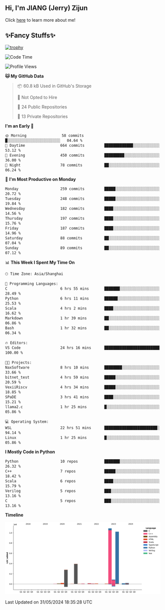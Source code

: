 ## Hi, I'm JIANG (Jerry) Zijun

Click [here](https://jzjerry.github.io/about/) to learn more about me!

## ✨Fancy Stuffs✨
[![trophy](https://github-profile-trophy.vercel.app/?username=jzjerry&theme=onedark)](https://github.com/ryo-ma/github-profile-trophy)
<!--START_SECTION:waka-->
![Code Time](http://img.shields.io/badge/Code%20Time-503%20hrs%2040%20mins-blue)

![Profile Views](http://img.shields.io/badge/Profile%20Views-0-blue)

**🐱 My GitHub Data** 

> 📦 60.8 kB Used in GitHub's Storage 
 > 
> 🚫 Not Opted to Hire
 > 
> 📜 24 Public Repositories 
 > 
> 🔑 13 Private Repositories 
 > 
**I'm an Early 🐤** 

```text
🌞 Morning                58 commits          █░░░░░░░░░░░░░░░░░░░░░░░░   04.64 % 
🌆 Daytime                664 commits         █████████████░░░░░░░░░░░░   53.12 % 
🌃 Evening                450 commits         █████████░░░░░░░░░░░░░░░░   36.00 % 
🌙 Night                  78 commits          ██░░░░░░░░░░░░░░░░░░░░░░░   06.24 % 
```
📅 **I'm Most Productive on Monday** 

```text
Monday                   259 commits         █████░░░░░░░░░░░░░░░░░░░░   20.72 % 
Tuesday                  248 commits         █████░░░░░░░░░░░░░░░░░░░░   19.84 % 
Wednesday                182 commits         ████░░░░░░░░░░░░░░░░░░░░░   14.56 % 
Thursday                 197 commits         ████░░░░░░░░░░░░░░░░░░░░░   15.76 % 
Friday                   187 commits         ████░░░░░░░░░░░░░░░░░░░░░   14.96 % 
Saturday                 88 commits          ██░░░░░░░░░░░░░░░░░░░░░░░   07.04 % 
Sunday                   89 commits          ██░░░░░░░░░░░░░░░░░░░░░░░   07.12 % 
```


📊 **This Week I Spent My Time On** 

```text
🕑︎ Time Zone: Asia/Shanghai

💬 Programming Languages: 
C                        6 hrs 55 mins       ███████░░░░░░░░░░░░░░░░░░   28.49 % 
Python                   6 hrs 11 mins       ██████░░░░░░░░░░░░░░░░░░░   25.53 % 
Scala                    4 hrs 2 mins        ████░░░░░░░░░░░░░░░░░░░░░   16.62 % 
Markdown                 1 hr 39 mins        ██░░░░░░░░░░░░░░░░░░░░░░░   06.86 % 
Bash                     1 hr 32 mins        ██░░░░░░░░░░░░░░░░░░░░░░░   06.34 % 

🔥 Editors: 
VS Code                  24 hrs 16 mins      █████████████████████████   100.00 % 

🐱‍💻 Projects: 
NaxSoftware              8 hrs 10 mins       ████████░░░░░░░░░░░░░░░░░   33.66 % 
bitnet_test              4 hrs 59 mins       █████░░░░░░░░░░░░░░░░░░░░   20.59 % 
VexiiRiscv               4 hrs 34 mins       █████░░░░░░░░░░░░░░░░░░░░   18.85 % 
SPaDE                    3 hrs 41 mins       ████░░░░░░░░░░░░░░░░░░░░░   15.21 % 
llama2.c                 1 hr 25 mins        █░░░░░░░░░░░░░░░░░░░░░░░░   05.86 % 

💻 Operating System: 
WSL                      22 hrs 51 mins      ████████████████████████░   94.14 % 
Linux                    1 hr 25 mins        █░░░░░░░░░░░░░░░░░░░░░░░░   05.86 % 
```

**I Mostly Code in Python** 

```text
Python                   10 repos            ███████░░░░░░░░░░░░░░░░░░   26.32 % 
C++                      7 repos             █████░░░░░░░░░░░░░░░░░░░░   18.42 % 
Scala                    6 repos             ████░░░░░░░░░░░░░░░░░░░░░   15.79 % 
Verilog                  5 repos             ███░░░░░░░░░░░░░░░░░░░░░░   13.16 % 
C                        5 repos             ███░░░░░░░░░░░░░░░░░░░░░░   13.16 % 
```



**Timeline**

![Lines of Code chart](https://raw.githubusercontent.com/Jzjerry/Jzjerry/main/assets/bar_graph.png)


 Last Updated on 31/05/2024 18:35:28 UTC
<!--END_SECTION:waka-->
